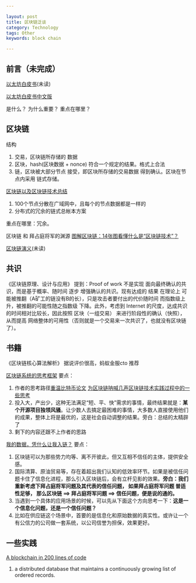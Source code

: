 ```yaml
---

layout: post
title: 区块链泛谈
category: Technology
tags: Other
keywords: block chain

---
```


## 前言（未完成）

[以太坊白皮书](https://github.com/ethereum/wiki/wiki/White-Paper)(未读)

[以太坊白皮书中文版](https://ethfans.org/posts/ethereum-whitepaper)

是什么？
为什么重要？
重点在哪里？
	
## 区块链

结构

1. 交易，区块链所存储的 数据
2. 区块，hash(区块数据  + nonce) 符合一个规定的结果。格式上合法 
3. 链，区块被大部分节点 接受，即区块所存储的交易数据 得到确认。区块在节点内采用 链式存储。

	
[区块链以及区块链技术总结](https://zhuanlan.zhihu.com/p/22609209)

1. 100个节点分散在广域网中，且每个的节点数据都是一样的
2. 分布式的冗余的链式总帐本方案


重点在哪里：冗余。

区块链 和 拜占庭将军的渊源 [ 图解区块链：14张图看懂什么是“区块链技术”？](https://blog.csdn.net/wo541075754/article/details/54743138)


[区块链演义](https://zhuanlan.zhihu.com/c_106064493)(未读)




## 共识

《区块链原理、设计与应用》 提到：Proof of work 不是实现 面向最终确认的共识，而是基于概率、随时间 逐步 增强确认的共识。现有达成的 结果 在理论上 可能被推翻（A矿工的链没有B的长），只是攻击者要付出的代价随时间 而指数级上升，被推翻的可能性随之指数级 下降。此外，考虑到 Internet 的尺度，达成共识的时间相对比较长，因此按照 区块（一组交易） 来进行阶段性的确认（快照），从而提高 网络整体的可用性（否则就是一个交易来一次共识了，也就没有区块链了）。

##  书籍

《区块链核心算法解析》 据说评价很高，蚂蚁金服cto 推荐

[区块链系统的思考框架](https://zhuanlan.zhihu.com/p/35967209) 要点：

1. 作者的思考路径[重温比特币论文](https://mp.weixin.qq.com/s?__biz=MzUzNTI3NjkwMw==&mid=2247483757&idx=1&sn=bc6d71d981178609a62b2c5d1e6ea588&chksm=fa86bd65cdf13473f0b78612071df3ba1e8da8c761038393e01924927dae8cd2aed36740a680&scene=21#wechat_redirect) [为区块链呐喊几声](https://mp.weixin.qq.com/s?__biz=MzUzNTI3NjkwMw==&mid=2247483766&idx=1&sn=02cdc48d6676bc2c720d6b89bc5e59d3&chksm=fa86bd7ecdf134680231c266162e9c66116f218a2316754494dad6045da3566d2c4e724df8b6&scene=21#wechat_redirect)[区块链技术实践过程中的一些思考](https://mp.weixin.qq.com/s?__biz=MzUzNTI3NjkwMw==&mid=2247483772&idx=1&sn=2a509a471be80fb7e49652cf0d0b40c2&chksm=fa86bd74cdf13462e366ce809fc5cce196405930cc00235172abbece188cf310858666f7292b&scene=21#wechat_redirect)
2. 投入大，产出少，这种无法满足“短、平、快”需求的事情，最终结果就是：**某个开源项目独领风骚**。让少数人去搞定最困难的事情，大多数人直接使用他们的成果，整体上将是最优的，这是社会自动调整的结果。旁白：总结的太精辟了
3. 剩下的内容还跟不上作者的思路

[我的数据，凭什么让我入链？](https://mp.weixin.qq.com/s?__biz=MzUzNTI3NjkwMw==&mid=2247483788&idx=1&sn=13d60d6a9986e13c94b63a13e564b4f5&chksm=fa86bd84cdf13492d881d0e7bbabbc37b229456c1da73af0ae934f0fcd853bb0c0d6d3f726aa&mpshare=1&scene=23&srcid=04245TRCWGNY9pZLhj7at4U5#rd) 要点：

1. 区块链可以为那些势力均等、离不开彼此，但又互相不信任的主体，提供安全感。
2. 国际清算、原油贸易等，存在着超出我们认知的低效率环节。如果是被信任问题卡住了信息化进程，那么引入区块链后，会有立杆见影的效果。**旁白：我们重新考虑下拜占庭将军问题及其代表的信任问题， 如果拜占庭将军问题 普适性足够， 那么区块链 ==> 拜占庭将军问题 ==> 信任问题，便是说的通的。**
2. 当遇到一个具体的应用场景的时候，可以先从下面这个方向思考一下：**这是一个信息化问题，还是一个信任问题？**
3. 比如在供应链这个场景中，首要的是信息化和原始数据的真实性。或许让一个有公信力的公司做一套系统，以公司信誉为担保，效果更好。


## 一些实践

[A blockchain in 200 lines of code](https://medium.com/@lhartikk/a-blockchain-in-200-lines-of-code-963cc1cc0e54)

1. a distributed database that maintains a continuously growing list of ordered records. 